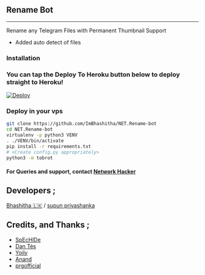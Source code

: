 ## Rename Bot 

---
Rename any Telegram Files with Permanent Thumbnail Support

* Added auto detect of files


### Installation


### You can tap the Deploy To Heroku button below to deploy straight to Heroku!
[![Deploy](https://www.herokucdn.com/deploy/button.svg)](https://heroku.com/deploy?template=https://github.com/ImBhashitha/NET.Rename-bot)

### Deploy in your vps
```sh
git clone https://github.com/ImBhashitha/NET.Rename-bot
cd NET.Rename-bot
virtualenv -p python3 VENV
. ./VENV/bin/activate
pip install -r requirements.txt
# <Create config.py appropriately>
python3 -m tobrot
```


#### For Queries and support, contact [Network Hacker](https://telegram.dog/Hackerrdt)

## Developers ;

[Bhashitha 🇱🇰](https://t.me/ImBhashitha) 
/ [supun priyashanka](https://t.me/Supun_priyashanka)

## Credits, and Thanks ;

* [SpEcHlDe](https://telegram.dog/SpEcHlDe) 
* [Dan Tès](https://telegram.dog/haskell) 
* [Yoily](https://telegram.dog/YoilyL)
* [Anand](https://telegram.dog/Anandpskerala)
* [prgofficial](https://telegram.dog/prgofficial)
